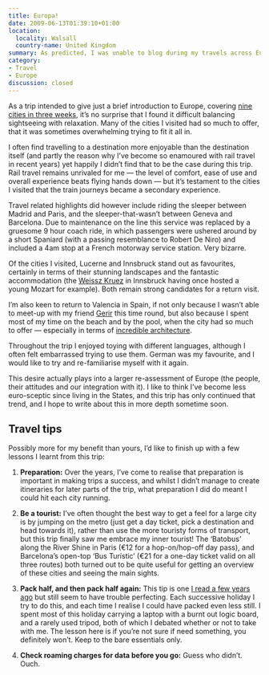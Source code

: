 ```yaml
---
title: Europa!
date: 2009-06-13T01:39:10+01:00
location:
  locality: Walsall
  country-name: United Kingdom
summary: As predicted, I was unable to blog during my travels across Europe last month, although less predictable was this being due to the death of my laptop mid-trip. I’ll be posting reports and photos from the cities I visited over the coming weeks, but here are a few general thoughts to start off with.
category:
- Travel
- Europe
discussion: closed
---
```

As a trip intended to give just a brief introduction to Europe, covering [nine cities in three weeks][1], it’s no surprise that I found it difficult balancing sightseeing with relaxation. Many of the cities I visited had so much to offer, that it was sometimes overwhelming trying to fit it all in.

I often find travelling to a destination more enjoyable than the destination itself (and partly the reason why I’ve become so enamoured with rail travel in recent years) yet happily I didn’t find that to be the case during this trip. Rail travel remains unrivaled for me — the level of comfort, ease of use and overall experience beats flying hands down — but it’s testament to the cities I visited that the train journeys became a secondary experience.

Travel related highlights did however include riding the sleeper between Madrid and Paris, and the sleeper-that-wasn’t between Geneva and Barcelona. Due to maintenance on the line this service was replaced by a gruesome 9 hour coach ride, in which passengers were ushered around by a short Spaniard (with a passing resemblance to Robert De Niro) and included a 4am stop at a French motorway service station. Very bizarre.

Of the cities I visited, Lucerne and Innsbruck stand out as favourites, certainly in terms of their stunning landscapes and the fantastic accommodation (the [Weissz Kruez][2] in Innsbruck having once hosted a young Mozart for example). Both remain strong candidates for a return visit.

I’m also keen to return to Valencia in Spain, if not only because I wasn’t able to meet-up with my friend [Gerir][3] this time round, but also because I spent most of my time on the beach and by the pool, when the city had so much to offer — especially in terms of [incredible architecture][4].

Throughout the trip I enjoyed toying with different languages, although I often felt embarrassed trying to use them. German was my favourite, and I would like to try and re-familiarise myself with it again.

This desire actually plays into a larger re-assessment of Europe (the people, their attitudes and our integration with it). I like to think I’ve become less euro-sceptic since living in the States, and this trip has only continued that trend, and I hope to write about this in more depth sometime soon.

## Travel tips

Possibly more for my benefit than yours, I’d like to finish up with a few lessons I learnt from this trip:

 1. **Preparation:** Over the years, I’ve come to realise that preparation is important in making trips a success, and whilst I didn’t manage to create itineraries for later parts of the trip, what preparation I did do meant I could hit each city running.

 2. **Be a tourist:** I’ve often thought the best way to get a feel for a large city is by jumping on the metro (just get a day ticket, pick a destination and head towards it), rather than use the more touristy forms of transport, but this trip finally saw me embrace my inner tourist! The ‘Batobus’ along the River Shine in Paris (€12 for a hop-on/hop-off day pass), and Barcelona’s open-top ‘Bus Turístic’ (€21 for a one-day ticket valid on all three routes) both turned out to be quite useful for getting an overview of these cities and seeing the main sights.

 3. **Pack half, and then pack half again:** This tip is one [I read a few years ago][4] but still seem to have trouble perfecting. Each successive holiday I try to do this, and each time I realise I could have packed even less still. I spent most of this holiday carrying a laptop with a burnt out logic board, and a rarely used tripod, both of which I debated whether or not to take with me. The lesson here is if you’re not sure if need something, you definitely won’t. Keep to the bare essentials only.

 4. **Check roaming charges for data before you go:** Guess who didn’t. Ouch.

[1]: /2009/05/a_european_adventure
[2]: http://www.weisseskreuz.at/
[3]: http://blog.aiama.com/
[4]: https://en.wikipedia.org/wiki/Ciutat_de_les_Arts_i_les_Ciències
[4]: http://www.37signals.com/svn/posts/1268-pack-half-of-what-you-think-you-need
